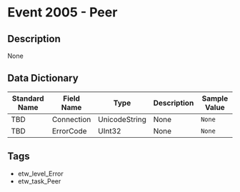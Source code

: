 # Event 2005 - Peer

## Description
None

## Data Dictionary
|Standard Name|Field Name|Type|Description|Sample Value|
|---|---|---|---|---|
|TBD|Connection|UnicodeString|None|`None`|
|TBD|ErrorCode|UInt32|None|`None`|

## Tags
* etw_level_Error
* etw_task_Peer
